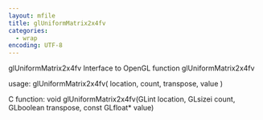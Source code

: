 ```yaml
---
layout: mfile
title: glUniformMatrix2x4fv
categories:
  - wrap
encoding: UTF-8
---
```


glUniformMatrix2x4fv  Interface to OpenGL function glUniformMatrix2x4fv

usage:  glUniformMatrix2x4fv( location, count, transpose, value )

C function:  void glUniformMatrix2x4fv(GLint location, GLsizei count, GLboolean transpose, const GLfloat\* value)